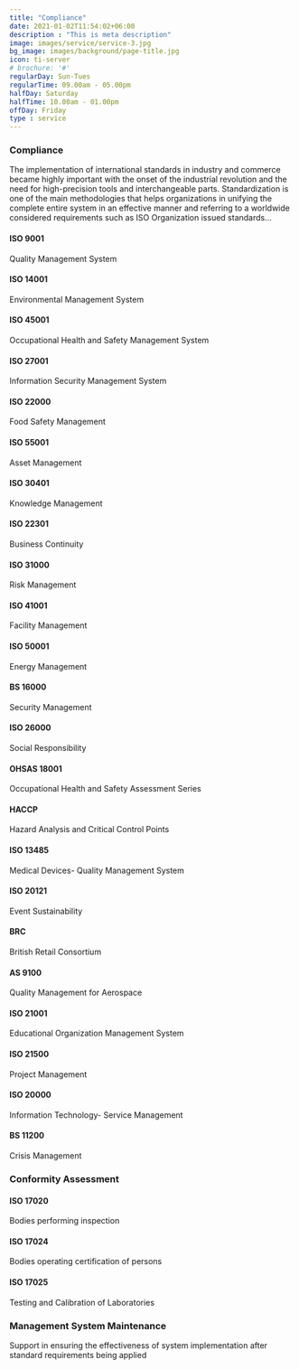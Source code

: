 ```yaml
---
title: "Compliance"
date: 2021-01-02T11:54:02+06:00
description : "This is meta description"
image: images/service/service-3.jpg
bg_image: images/background/page-title.jpg
icon: ti-server
# brochure: '#'
regularDay: Sun-Tues
regularTime: 09.00am - 05.00pm
halfDay: Saturday
halfTime: 10.00am - 01.00pm
offDay: Friday
type : service
---
```


### Compliance

The implementation of international standards in industry and commerce became highly important with the onset of the industrial revolution and the need for high-precision tools and interchangeable parts. Standardization is one of the main methodologies that helps organizations in unifying the complete entire system in an effective manner and referring to a worldwide considered requirements such as ISO Organization issued standards…

#### ISO 9001
Quality Management System

#### ISO 14001
Environmental Management System

#### ISO 45001
Occupational Health and Safety Management System

#### ISO 27001
Information Security Management System

#### ISO 22000
Food Safety Management

#### ISO 55001
Asset Management 

#### ISO 30401
Knowledge Management

#### ISO 22301
Business Continuity

#### ISO 31000
Risk Management

#### ISO 41001
Facility Management

#### ISO 50001
Energy Management

#### BS 16000
Security Management

#### ISO 26000
Social Responsibility

#### OHSAS 18001
Occupational Health and Safety Assessment Series

#### HACCP
Hazard Analysis and Critical Control Points

#### ISO 13485
Medical Devices- Quality Management System

#### ISO 20121
Event Sustainability

#### BRC
British Retail Consortium

#### AS 9100
Quality Management for Aerospace

#### ISO 21001
Educational Organization Management System

#### ISO 21500
Project Management

#### ISO 20000
Information Technology- Service Management

#### BS 11200
Crisis Management

### Conformity Assessment

#### ISO 17020
Bodies performing inspection

#### ISO 17024
Bodies operating certification of persons

#### ISO 17025
Testing and Calibration of Laboratories

### Management System Maintenance
Support in ensuring the effectiveness of system implementation after standard requirements being applied




















